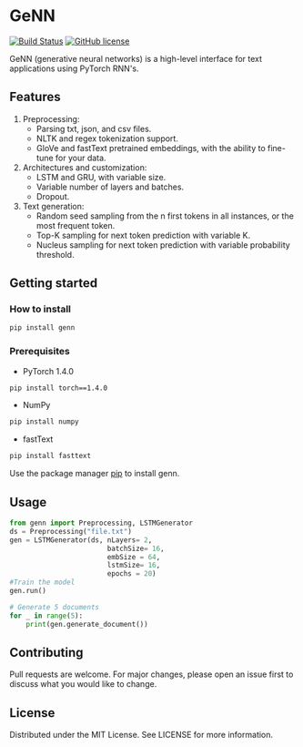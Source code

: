# GeNN
[![Build Status](https://travis-ci.org/joemccann/dillinger.svg?branch=master)](https://travis-ci.org/joemccann/dillinger) [![GitHub license](https://img.shields.io/badge/license-MIT-blue.svg)](https://github.com/facebookresearch/ParlAI/blob/master/LICENSE)

GeNN (generative neural networks) is a high-level interface for text applications using PyTorch RNN's.


## Features

1.  Preprocessing: 
	- Parsing txt, json, and csv files.
	- NLTK and regex tokenization support.
	- GloVe and fastText pretrained embeddings, with the ability to fine-tune for your data.
2. Architectures and customization:
	- LSTM and GRU, with variable size.
	- Variable number of layers and batches.
	- Dropout.
3. Text generation:
	- Random seed sampling from the n first tokens in all instances, or the most frequent token.
	- Top-K sampling for next token prediction with variable K.
	- Nucleus sampling for next token prediction with variable probability threshold.

## Getting started

### How to install
```bash
pip install genn
```
### Prerequisites
* PyTorch 1.4.0
```bash
pip install torch==1.4.0
```
* NumPy
```bash
pip install numpy
```
* fastText
```bash
pip install fasttext
```
Use the package manager [pip]() to install genn.

## Usage
```python
from genn import Preprocessing, LSTMGenerator
ds = Preprocessing("file.txt")
gen = LSTMGenerator(ds, nLayers= 2,
                        batchSize= 16,
                        embSize = 64,
                        lstmSize= 16,
                        epochs = 20)
#Train the model
gen.run()

# Generate 5 documents
for _ in range(5):
    print(gen.generate_document())
```
## Contributing
 Pull requests are welcome. For major changes, please open an issue first to discuss what you would like to change.
## License
Distributed under the MIT License. See LICENSE for more information.
